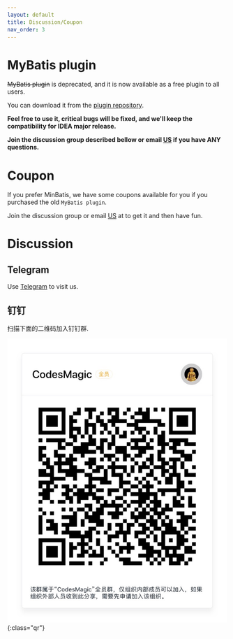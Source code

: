 ```yaml
---
layout: default
title: Discussion/Coupon
nav_order: 3
---
```


# MyBatis plugin

~~MyBatis plugin~~ is deprecated, and it is now available as a free plugin to all users. 

You can download it from the [plugin repository](https://plugins.jetbrains.com/plugin/7293-mybatis-plugin).

**Feel free to use it, critical bugs will be fixed, and we'll keep the compatibility for IDEA major release.**

**Join the discussion group described bellow or email [US](mailto:service@codesmagic.com?subject=MyBatis%20Plugin%20Question) if you have ANY questions.**

# Coupon

If you prefer MinBatis, we have some coupons available for you if you purchased the old ```MyBatis plugin```.

Join the discussion group or email [US](mailto:service@codesmagic.com?subject=MinBatis%20Coupon) at to get it and then have fun.

# Discussion

## Telegram

Use [Telegram](https://t.me/joinchat/M91fyhReRvkHeesLpmGmtw) to visit us.

## 钉钉

扫描下面的二维码加入钉钉群.

![dingding](../assets/images/discussion/dingding.jpeg){:class="qr"}
